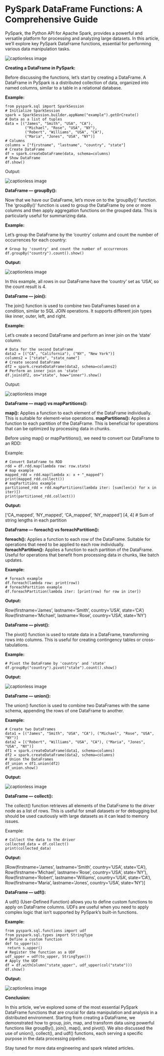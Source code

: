 PySpark DataFrame Functions: A Comprehensive Guide
==================================================

PySpark, the Python API for Apache Spark, provides a powerful and versatile platform for processing and analyzing large datasets. In this article, we’ll explore key PySpark DataFrame functions, essential for performing various data manipulation tasks.

![captionless image](https://miro.medium.com/v2/resize:fit:1164/format:webp/1*CL6pcE-bb8x_kKZC9XlmAw.png)

**Creating a DataFrame in PySpark:**

Before discussing the functions, let’s start by creating a DataFrame. A DataFrame in PySpark is a distributed collection of data, organized into named columns, similar to a table in a relational database.

**Example:**

```
from pyspark.sql import SparkSession
# Initialize SparkSession
spark = SparkSession.builder.appName("example").getOrCreate()
# Data as a list of tuples
data = [("James", "Smith", "USA", "CA"), 
         ("Michael", "Rose", "USA", "NY"),
         ("Robert", "Williams", "USA", "CA"), 
         ("Maria", "Jones", "USA", "NY")]
# Columns
columns = ["firstname", "lastname", "country", "state"]
# Create DataFrame
df = spark.createDataFrame(data, schema=columns)
# Show DataFrame
df.show()
```

Output:

![captionless image](https://miro.medium.com/v2/resize:fit:998/format:webp/1*qEXMlYx-tFMYhWQsRJeFQg.png)

**DataFrame — groupBy():**

Now that we have our DataFrame, let’s move on to the ‘groupBy()’ function. The ‘groupBy()’ function is used to group the DataFrame by one or more columns and then apply aggregation functions on the grouped data. This is particularly useful for summarizing data.

**Example:**

Let’s group the DataFrame by the ‘country’ column and count the number of occurrences for each country:

```
# Group by 'country' and count the number of occurrences
df.groupBy("country").count().show()
```

**Output:**

![captionless image](https://miro.medium.com/v2/resize:fit:456/format:webp/1*TsAdE_nDxFFWBWlNLhL_ZA.png)

In this example, all rows in our DataFrame have the ‘country’ set as ‘USA’, so the count result is 4.

**DataFrame — join():**

The join() function is used to combine two DataFrames based on a condition, similar to SQL JOIN operations. It supports different join types like inner, outer, left, and right.

**Example:**

Let’s create a second DataFrame and perform an inner join on the ‘state’ column:

```
# Data for the second DataFrame
data2 = [("CA", "California"), ("NY", "New York")]
columns2 = ["state", "state_name"]
# Create second DataFrame
df2 = spark.createDataFrame(data2, schema=columns2)
# Perform an inner join on 'state'
df.join(df2, on="state", how="inner").show()
```

Output:

![captionless image](https://miro.medium.com/v2/resize:fit:1254/format:webp/1*RTQv0OAUJ1Hkb-EWBzBCJQ.png)

**DataFrame — map() vs mapPartitions():**

**map():** Applies a function to each element of the DataFrame individually. This is suitable for element-wise operations.
**mapPartitions():** Applies a function to each partition of the DataFrame. This is beneficial for operations that can be optimized by processing data in chunks.

Before using map() or mapPartitions(), we need to convert our DataFrame to an RDD:

Example:

```
# Convert DataFrame to RDD
rdd = df.rdd.map(lambda row: row.state)
# map example
mapped_rdd = rdd.map(lambda x: x + "_mapped")
print(mapped_rdd.collect())
# mapPartitions example
partitioned_rdd = rdd.mapPartitions(lambda iter: [sum(len(x) for x in iter)])
print(partitioned_rdd.collect())
```

**Output:**

[‘CA_mapped’, ‘NY_mapped’, ‘CA_mapped’, ‘NY_mapped’]
[4, 4] # Sum of string lengths in each partition

**DataFrame — foreach() vs foreachPartition():**

**foreach():** Applies a function to each row of the DataFrame. Suitable for operations that need to be applied to each row individually.
**foreachPartition():** Applies a function to each partition of the DataFrame. Useful for operations that benefit from processing data in chunks, like batch updates.

**Example:**

```
# foreach example
df.foreach(lambda row: print(row))
# foreachPartition example
df.foreachPartition(lambda iter: [print(row) for row in iter])
```

**Output:**

Row(firstname=’James’, lastname=’Smith’, country=’USA’, state=’CA’)
Row(firstname=’Michael’, lastname=’Rose’, country=’USA’, state=’NY’)

**DataFrame — pivot():**

The pivot() function is used to rotate data in a DataFrame, transforming rows into columns. This is useful for creating contingency tables or cross-tabulations.

**Example:**

```
# Pivot the DataFrame by 'country' and 'state'
df.groupBy("country").pivot("state").count().show()
```

**Output:**

![captionless image](https://miro.medium.com/v2/resize:fit:572/format:webp/1*JM-YgSYvvqkcgSCB1F-cTw.png)

**DataFrame — union():**

The union() function is used to combine two DataFrames with the same schema, appending the rows of one DataFrame to another.

**Example:**

```
# Create two DataFrames
data1 = [("James", "Smith", "USA", "CA"), ("Michael", "Rose", "USA", "NY")]
data2 = [("Robert", "Williams", "USA", "CA"), ("Maria", "Jones", "USA", "NY")]
df1 = spark.createDataFrame(data1, schema=columns)
df2 = spark.createDataFrame(data2, schema=columns)
# Union the DataFrames
df_union = df1.union(df2)
df_union.show()
```

**Output:**

![captionless image](https://miro.medium.com/v2/resize:fit:996/format:webp/1*ZrKqG2W_qG2UwCiyiMEQfg.png)

**DataFrame — collect():**

The collect() function retrieves all elements of the DataFrame to the driver node as a list of rows. This is useful for small datasets or for debugging but should be used cautiously with large datasets as it can lead to memory issues.

Example:

```
# Collect the data to the driver
collected_data = df.collect()
print(collected_data)
```

**Output:**

[Row(firstname=’James’, lastname=’Smith’, country=’USA’, state=’CA’),
Row(firstname=’Michael’, lastname=’Rose’, country=’USA’, state=’NY’),
Row(firstname=’Robert’, lastname=’Williams’, country=’USA’, state=’CA’),
Row(firstname=’Maria’, lastname=’Jones’, country=’USA’, state=’NY’)]

**DataFrame — udf():**

A udf() (User-Defined Function) allows you to define custom functions to apply on DataFrame columns. UDFs are useful when you need to apply complex logic that isn’t supported by PySpark’s built-in functions.

**Example:**

```
from pyspark.sql.functions import udf
from pyspark.sql.types import StringType
# Define a custom function
def to_upper(s):
 return s.upper()
# Register the function as a UDF
udf_upper = udf(to_upper, StringType())
# Apply the UDF
df = df.withColumn("state_upper", udf_upper(col("state")))
df.show()
```

**Output:**

![captionless image](https://miro.medium.com/v2/resize:fit:1320/format:webp/1*XbrvYt3tWo8AMsPYTl9y-Q.png)

**Conclusion:**

In this article, we’ve explored some of the most essential PySpark DataFrame functions that are crucial for data manipulation and analysis in a distributed environment. Starting from creating a DataFrame, we demonstrated how to group, join, map, and transform data using powerful functions like groupBy(), join(), map(), and pivot(). We also discussed the use of union(), collect(), and udf() functions, each serving a specific purpose in the data processing pipeline.

Stay tuned for more data engineering and spark related articles.
